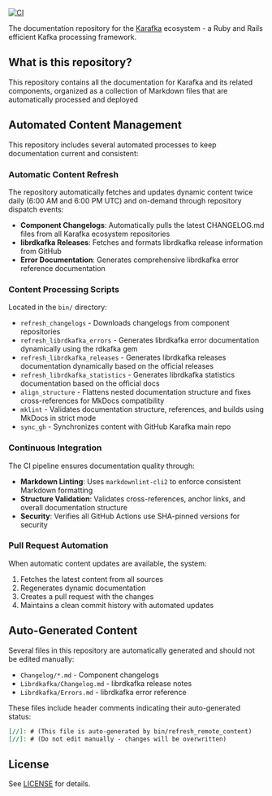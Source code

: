 [![CI](https://github.com/karafka/wiki/workflows/CI/badge.svg)](https://github.com/karafka/wiki/actions/workflows/ci.yml)

The documentation repository for the [Karafka](https://karafka.io) ecosystem - a Ruby and Rails efficient Kafka processing framework.

## What is this repository?

This repository contains all the documentation for Karafka and its related components, organized as a collection of Markdown files that are automatically processed and deployed

## Automated Content Management

This repository includes several automated processes to keep documentation current and consistent:

### Automatic Content Refresh

The repository automatically fetches and updates dynamic content twice daily (6:00 AM and 6:00 PM UTC) and on-demand through repository dispatch events:

- **Component Changelogs**: Automatically pulls the latest CHANGELOG.md files from all Karafka ecosystem repositories
- **librdkafka Releases**: Fetches and formats librdkafka release information from GitHub
- **Error Documentation**: Generates comprehensive librdkafka error reference documentation

### Content Processing Scripts

Located in the `bin/` directory:

- `refresh_changelogs` - Downloads changelogs from component repositories
- `refresh_librdkafka_errors` - Generates librdkafka error documentation dynamically using the rdkafka gem
- `refresh_librdkafka_releases` - Generates librdkafka releases documentation dynamically based on the official releases
- `refresh_librdkafka_statistics` - Generates librdkafka statistics documentation based on the official docs
- `align_structure` - Flattens nested documentation structure and fixes cross-references for MkDocs compatibility
- `mklint` - Validates documentation structure, references, and builds using MkDocs in strict mode
- `sync_gh` - Synchronizes content with GitHub Karafka main repo

### Continuous Integration

The CI pipeline ensures documentation quality through:

- **Markdown Linting**: Uses `markdownlint-cli2` to enforce consistent Markdown formatting
- **Structure Validation**: Validates cross-references, anchor links, and overall documentation structure
- **Security**: Verifies all GitHub Actions use SHA-pinned versions for security

### Pull Request Automation

When automatic content updates are available, the system:

1. Fetches the latest content from all sources
2. Regenerates dynamic documentation
3. Creates a pull request with the changes
4. Maintains a clean commit history with automated updates

## Auto-Generated Content

Several files in this repository are automatically generated and should not be edited manually:

- `Changelog/*.md` - Component changelogs
- `Librdkafka/Changelog.md` - librdkafka release notes
- `Librdkafka/Errors.md` - librdkafka error reference

These files include header comments indicating their auto-generated status:

```markdown
[//]: # (This file is auto-generated by bin/refresh_remote_content)
[//]: # (Do not edit manually - changes will be overwritten)
```

## License

See [LICENSE](LICENSE.md) for details.
